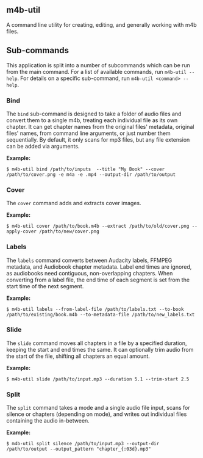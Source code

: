 m4b-util
---------
A command line utility for creating, editing, and generally working with m4b files.

## Sub-commands
This application is split into a number of subcommands which can be run from the main command. For a list of available 
commands, run `m4b-util --help`. For details on a specific sub-command, run `m4b-util <command> --help`.

### Bind
The `bind` sub-command is designed to take a folder of audio files and convert them to a single m4b, treating each 
individual file as its own chapter. It can get chapter names from the original files' metadata, original files' names,
from command line arguments, or just number them sequentially. By default, it only scans for mp3 files, but any file 
extension can be added via arguments.

**Example:**
```shell
$ m4b-util bind /path/to/inputs  --title "My Book" --cover /path/to/cover.png -e m4a -e .mp4 --output-dir /path/to/output 
```

### Cover
The `cover` command adds and extracts cover images.

**Example:**
```shell
$ m4b-util cover /path/to/book.m4b --extract /path/to/old/cover.png --apply-cover /path/to/new/cover.png
```

### Labels
The `labels` command converts between Audacity labels, FFMPEG metadata, and Audiobook chapter metadata. Label end times 
are ignored, as audiobooks need contiguous, non-overlapping chapters. When converting from a label file, the end time 
of each segment is set from the start time of the next segment.

**Example:**
```shell
$ m4b-util labels --from-label-file /path/to/labels.txt --to-book /path/to/existing/book.m4b --to-metadata-file /path/to/new_labels.txt
```

### Slide
The `slide` command moves all chapters in a file by a specified duration, keeping the start and end times the same. 
It can optionally trim audio from the start of the file, shifting all chapters an equal amount.

**Example:**
```shell
$ m4b-util slide /path/to/input.mp3 --duration 5.1 --trim-start 2.5
```

### Split 
The `split` command takes a mode and a single audio file input, scans for silence or chapters (depending on mode), 
and writes out individual files containing the audio in-between.

**Example:**
```shell
$ m4b-util split silence /path/to/input.mp3 --output-dir /path/to/output --output_pattern "chapter_{:03d}.mp3"
```
